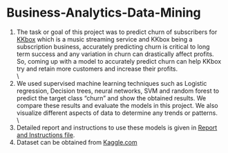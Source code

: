 # Business-Analytics-Data-Mining
1. The task or goal of this project was to predict churn of subscribers for [KKbox](https://www.kaggle.com/c/kkbox-churn-prediction-challenge)  which is a music streaming service and KKbox being a subscription business, accurately predicting churn is critical to long term success and any variation in churn can drastically affect profits. So, coming up with a model to accurately predict churn can help KKbox try and retain more customers and increase their profits.\
\
2. We used supervised machine learning techniques such as Logistic regression, Decision trees, neural networks, SVM and random forest to predict the target class “churn” and show the obtained results. We compare these results and evaluate the models in this project. We also visualize different aspects of data to determine any trends or patterns.\
\
3. Detailed report and instructions to use these models is given in [Report and Instructions file](https://github.com/chetankm1992/Business-Analytics-Data-Mining/blob/master/Report%20and%20Instructions.pdf).
4. Dataset can be obtained from [Kaggle.com](https://www.kaggle.com/c/kkbox-churn-prediction-challenge/data)
